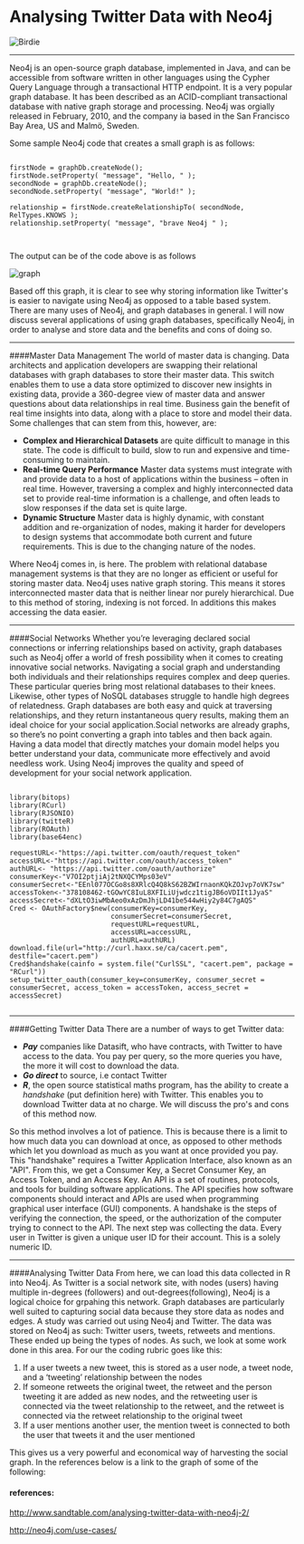 Analysing Twitter Data with Neo4j
======================================

![Birdie](http://www.ieg.uu.se/digitalAssets/431/431616_1twitter3.png)

***
Neo4j is an open-source graph database, implemented in Java, and can be accessible from software written in other languages using the Cypher Query Language through a transactional HTTP endpoint. It is a very popular graph database. It has been described as an ACID-compliant transactional database with native graph storage and processing. Neo4j was orgially released in February, 2010, and the company ia based in the San Francisco Bay Area, US and Malmö, Sweden.

Some sample Neo4j code that creates a small graph is as follows:

<pre><code>
firstNode = graphDb.createNode();
firstNode.setProperty( "message", "Hello, " );
secondNode = graphDb.createNode();
secondNode.setProperty( "message", "World!" );

relationship = firstNode.createRelationshipTo( secondNode, RelTypes.KNOWS );
relationship.setProperty( "message", "brave Neo4j " );


</code></pre>

The output can be of the code above is as follows

![graph](http://neo4j.com/docs/stable/images/Hello-World-Graph-java.svg)

Based off this graph, it is clear to see why storing information like Twitter's is easier to navigate using Neo4j as opposed to a table based system. There are many uses of Neo4j, and graph databases in general. I will now discuss several applications of using graph databases, specifically Neo4j, in order to analyse and store data and the benefits and cons of doing so.

***
####Master Data Management
The world of master data is changing. Data architects and application developers are swapping their relational databases with graph databases to store their master data. This switch enables them to use a data store optimized to discover new insights in existing data, provide a 360-degree view of master data and answer questions about data relationships in real time. Business gain the benefit of real time insights into data, along with a place to store and model their data. Some challenges that can stem from this, however, are:
* **Complex and Hierarchical Datasets** are quite difficult to manage in this state. The code is difficult to build, slow to run and expensive and time-consuming to maintain.
* **Real-time Query Performance** Master data systems must integrate with and provide data to a host of applications within the business – often in real time. However, traversing a complex and highly interconnected data set to provide real-time information is a challenge, and often leads to slow responses if the data set is quite large.
* **Dynamic Structure** Master data is highly dynamic, with constant addition and re-organization of nodes, making it harder for developers to design systems that accommodate both current and future requirements. This is due to the changing nature of the nodes.

Where Neo4j comes in, is here. The problem with relational database management systems is that they are no longer as efficient or useful for storing master data. Neo4j uses native graph storing. This means it stores interconnected master data that is neither linear nor purely hierarchical. Due to this method of storing, indexing is not forced. In additions this makes accessing the data easier.


***
####Social Networks
Whether you’re leveraging declared social connections or inferring relationships based on activity, graph databases such as Neo4j offer a world of fresh possibility when it comes to creating innovative social networks. Navigating a social graph and understanding both individuals and their relationships requires complex and deep queries. These particular queries bring most relational databases to their knees. Likewise, other types of NoSQL databases struggle to handle high degrees of relatedness. Graph databases are both easy and quick at traversing relationships, and they return instantaneous query results, making them an ideal choice for your social application.Social networks are already graphs, so there’s no point converting a graph into tables and then back again. Having a data model that directly matches your domain model helps you better understand your data, communicate more effectively and avoid needless work. Using Neo4j improves the quality and speed of development for your social network application.

<pre><code>
library(bitops)
library(RCurl)
library(RJSONIO)
library(twitteR)
library(ROAuth)
library(base64enc)

requestURL<-"https://api.twitter.com/oauth/request_token" 
accessURL<-"https://api.twitter.com/oauth/access_token" 
authURL<- "https://api.twitter.com/oauth/authorize"
consumerKey<-"V7OI2ptjiAj2tNXQCYMps03eV"
consumerSecret<-"EEnl077OCGo8s8XRlcQ4Q8kS62BZWIrnaonKQkZOJvp7oVK7sw"
accessToken<-"378108462-tGOwYC8IuL8XFILiUjwdcz1tigJB6oVDIIt1JyaS"
accessSecret<-"dXLtO3iwMbAeo0xAzDmJhjLD41be544wHiy2y84C7gAQS"
Cred <- OAuthFactory$new(consumerKey=consumerKey,
                         consumerSecret=consumerSecret,
                         requestURL=requestURL,
                         accessURL=accessURL,
                         authURL=authURL)
download.file(url="http://curl.haxx.se/ca/cacert.pem", destfile="cacert.pem")
Cred$handshake(cainfo = system.file("CurlSSL", "cacert.pem", package = "RCurl"))
setup_twitter_oauth(consumer_key=consumerKey, consumer_secret = consumerSecret, access_token = accessToken, access_secret = accessSecret)

</code></pre>

***
####Getting Twitter Data
There are a number of ways to get Twitter data:
- ***Pay*** companies like Datasift, who have contracts, with Twitter to have access to the data. You pay per query, so the more queries you have, the more it will cost to download the data.
- ***Go direct*** to source, i.e contact Twitter
- ***R***, the open source statistical maths program, has the ability to create a *handshake* (put definition here) with Twitter. This enables you to download Twitter data at no charge. We will discuss the pro's and cons of this method now.

So this method involves a lot of patience. This is because there is a limit to how much data you can download at once, as opposed to other methods which let you download as much as you want at once provided you pay. This "handshake" requires a Twitter Application Interface, also known as an "API". From this, we get a Consumer Key, a Secret Consumer Key, an Access Token, and an Access Key.  An API is a set of routines, protocols, and tools for building software applications.  The API specifies how software components should interact and APIs are used when programming graphical user interface (GUI) components. A handshake is the steps of verifying the connection, the speed, or the authorization of the computer trying to connect to the API. The next step was collecting the data. Every user in Twitter is given a unique user ID for their account. This is a solely numeric ID.

***
####Analysing Twitter Data
  From here, we can load this data collected in R into Neo4j. As Twitter is a social network site, with nodes (users) having multiple in-degrees (followers) and out-degrees(following), Neo4j is a logical choice for grpahing this network. Graph databases are particularly well suited to capturing social data because they store data as nodes and edges. A study was carried out using Neo4j and Twitter. The data was stored on Neo4j as such: Twitter users, tweets, retweets and mentions. These ended up being the types of nodes.
As such, we look at some work done in this area. For our the coding rubric goes like this:

1. If a user tweets a new tweet, this is stored as a user node, a tweet node, and a ‘tweeting’ relationship between the nodes
2. If someone retweets the original tweet, the retweet and the person tweeting it are added as new nodes, and the retweeting user is connected via the tweet relationship to the retweet, and the retweet is connected via the retweet relationship to the original tweet
3. If a user mentions another user, the mention tweet is connected to both the user that tweets it and the user mentioned

This gives us a very powerful and economical way of harvesting the social graph. In the references below is a link to the graph of some of the following:


#### references:
http://www.sandtable.com/analysing-twitter-data-with-neo4j-2/

http://neo4j.com/use-cases/
